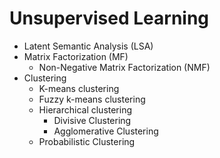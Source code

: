 # Unsupervised Learning
- Latent Semantic Analysis (LSA)
- Matrix Factorization (MF)
    - Non-Negative Matrix Factorization (NMF)
- Clustering
    - K-means clustering
    - Fuzzy k-means clustering
    - Hierarchical clustering
        - Divisive Clustering
        - Agglomerative Clustering
    - Probabilistic Clustering
